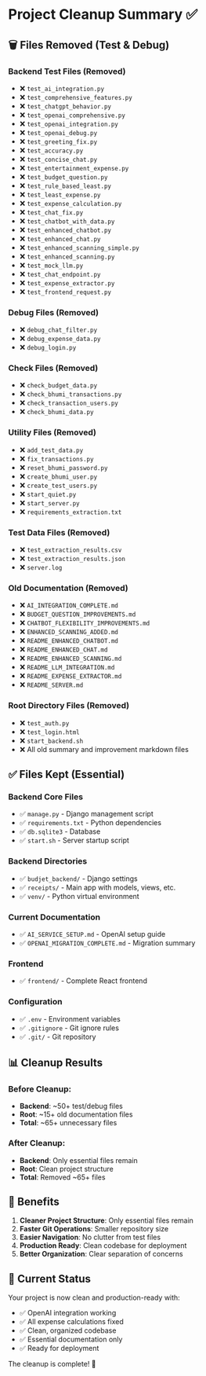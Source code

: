# Project Cleanup Summary ✅

## 🗑️ **Files Removed (Test & Debug)**

### **Backend Test Files (Removed)**
- ❌ `test_ai_integration.py`
- ❌ `test_comprehensive_features.py`
- ❌ `test_chatgpt_behavior.py`
- ❌ `test_openai_comprehensive.py`
- ❌ `test_openai_integration.py`
- ❌ `test_openai_debug.py`
- ❌ `test_greeting_fix.py`
- ❌ `test_accuracy.py`
- ❌ `test_concise_chat.py`
- ❌ `test_entertainment_expense.py`
- ❌ `test_budget_question.py`
- ❌ `test_rule_based_least.py`
- ❌ `test_least_expense.py`
- ❌ `test_expense_calculation.py`
- ❌ `test_chat_fix.py`
- ❌ `test_chatbot_with_data.py`
- ❌ `test_enhanced_chatbot.py`
- ❌ `test_enhanced_chat.py`
- ❌ `test_enhanced_scanning_simple.py`
- ❌ `test_enhanced_scanning.py`
- ❌ `test_mock_llm.py`
- ❌ `test_chat_endpoint.py`
- ❌ `test_expense_extractor.py`
- ❌ `test_frontend_request.py`

### **Debug Files (Removed)**
- ❌ `debug_chat_filter.py`
- ❌ `debug_expense_data.py`
- ❌ `debug_login.py`

### **Check Files (Removed)**
- ❌ `check_budget_data.py`
- ❌ `check_bhumi_transactions.py`
- ❌ `check_transaction_users.py`
- ❌ `check_bhumi_data.py`

### **Utility Files (Removed)**
- ❌ `add_test_data.py`
- ❌ `fix_transactions.py`
- ❌ `reset_bhumi_password.py`
- ❌ `create_bhumi_user.py`
- ❌ `create_test_users.py`
- ❌ `start_quiet.py`
- ❌ `start_server.py`
- ❌ `requirements_extraction.txt`

### **Test Data Files (Removed)**
- ❌ `test_extraction_results.csv`
- ❌ `test_extraction_results.json`
- ❌ `server.log`

### **Old Documentation (Removed)**
- ❌ `AI_INTEGRATION_COMPLETE.md`
- ❌ `BUDGET_QUESTION_IMPROVEMENTS.md`
- ❌ `CHATBOT_FLEXIBILITY_IMPROVEMENTS.md`
- ❌ `ENHANCED_SCANNING_ADDED.md`
- ❌ `README_ENHANCED_CHATBOT.md`
- ❌ `README_ENHANCED_CHAT.md`
- ❌ `README_ENHANCED_SCANNING.md`
- ❌ `README_LLM_INTEGRATION.md`
- ❌ `README_EXPENSE_EXTRACTOR.md`
- ❌ `README_SERVER.md`

### **Root Directory Files (Removed)**
- ❌ `test_auth.py`
- ❌ `test_login.html`
- ❌ `start_backend.sh`
- ❌ All old summary and improvement markdown files

## ✅ **Files Kept (Essential)**

### **Backend Core Files**
- ✅ `manage.py` - Django management script
- ✅ `requirements.txt` - Python dependencies
- ✅ `db.sqlite3` - Database
- ✅ `start.sh` - Server startup script

### **Backend Directories**
- ✅ `budjet_backend/` - Django settings
- ✅ `receipts/` - Main app with models, views, etc.
- ✅ `venv/` - Python virtual environment

### **Current Documentation**
- ✅ `AI_SERVICE_SETUP.md` - OpenAI setup guide
- ✅ `OPENAI_MIGRATION_COMPLETE.md` - Migration summary

### **Frontend**
- ✅ `frontend/` - Complete React frontend

### **Configuration**
- ✅ `.env` - Environment variables
- ✅ `.gitignore` - Git ignore rules
- ✅ `.git/` - Git repository

## 📊 **Cleanup Results**

### **Before Cleanup:**
- **Backend**: ~50+ test/debug files
- **Root**: ~15+ old documentation files
- **Total**: ~65+ unnecessary files

### **After Cleanup:**
- **Backend**: Only essential files remain
- **Root**: Clean project structure
- **Total**: Removed ~65+ files

## 🎯 **Benefits**

1. **Cleaner Project Structure**: Only essential files remain
2. **Faster Git Operations**: Smaller repository size
3. **Easier Navigation**: No clutter from test files
4. **Production Ready**: Clean codebase for deployment
5. **Better Organization**: Clear separation of concerns

## 🚀 **Current Status**

Your project is now clean and production-ready with:
- ✅ OpenAI integration working
- ✅ All expense calculations fixed
- ✅ Clean, organized codebase
- ✅ Essential documentation only
- ✅ Ready for deployment

The cleanup is complete! 🎉
